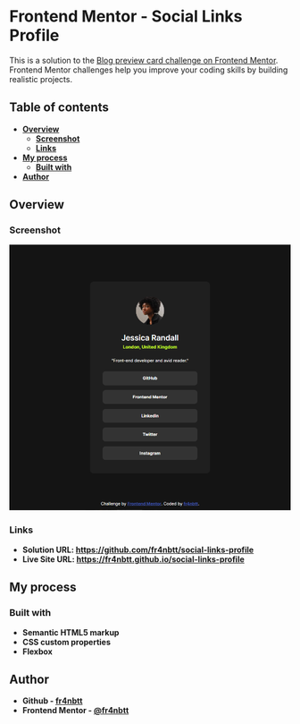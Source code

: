 # Frontend Mentor - Social Links Profile

This is a solution to the [Blog preview card challenge on Frontend Mentor](https://www.frontendmentor.io/challenges/social-links-profile-UG32l9m6dQ). Frontend Mentor challenges help you improve your coding skills by building realistic projects.

## Table of contents

- [**Overview**](#overview)
  - [**Screenshot**](#screenshot)
  - [**Links**](#links)
- [**My process**](#my-process)
  - [**Built with**](#built-with)
- [**Author**](#author)

## Overview

### Screenshot

![screenshot](./assets/images/screenshot.png)

### Links

- **Solution URL: https://github.com/fr4nbtt/social-links-profile**
- **Live Site URL: https://fr4nbtt.github.io/social-links-profile**

## My process

### Built with

- **Semantic HTML5 markup**
- **CSS custom properties**
- **Flexbox**

## Author

- **Github - [fr4nbtt](https://github.com/fr4nbtt)**
- **Frontend Mentor - [@fr4nbtt](https://www.frontendmentor.io/profile/fr4nbtt)**
